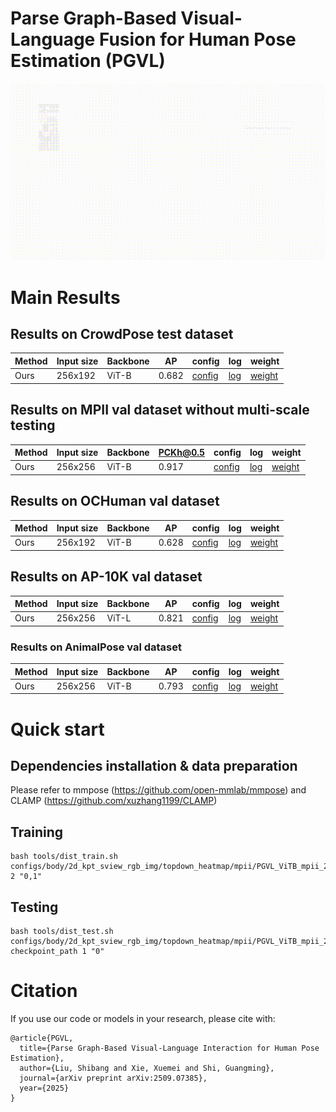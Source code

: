 # Parse Graph-Based Visual-Language Fusion for Human Pose Estimation (PGVL)

![Illustrating the architecture of the proposed PGVL](figs/overview.gif)
# Main Results
## Results on CrowdPose test dataset
| Method            | Input size | Backbone |    AP |config|log|weight|
|--------------------|------------|--------|-------|----|----|-------|
| Ours    |    256x192   |   ViT-B | 0.682  |[config](PGVL/configs/body/2d_kpt_sview_rgb_img/topdown_heatmap/crowdpose/PGVL_ViTB_crowdpose_256X192.py)|[log](https://huggingface.co/shhibbnglulul/PGVL/blob/main/20250415_053751.log)|[weight](https://huggingface.co/shhibbnglulul/PGVL/blob/main/best_AP_epoch_210.pth)

## Results on MPII val dataset without multi-scale testing
| Method            | Input size | Backbone |    PCKh@0.5 |config|log|weight|
|--------------------|------------|--------|-------|----|----|-------|
| Ours    |    256x256   |   ViT-B | 0.917  |[config](PGVL/configs/body/2d_kpt_sview_rgb_img/topdown_heatmap/mpii/PGVL_ViTB_mpii_256x256.py)|[log](https://huggingface.co/shhibbnglulul/PGVL/blob/main/20250403_111605.log)|[weight](https://huggingface.co/shhibbnglulul/PGVL/blob/main/best_PCKh_epoch_210.pth)

## Results on OCHuman val dataset
| Method            | Input size | Backbone |   AP |config|log|weight|
|--------------------|------------|--------|-------|----|----|-------|
| Ours    |    256x192   |   ViT-B | 0.628  |[config](PGVL/configs/body/2d_kpt_sview_rgb_img/topdown_heatmap/ochuman/PGVL_ViTB_OCHuman_256x192.py)|[log](https://huggingface.co/shhibbnglulul/PGVL/blob/main/20250405_021127.log)|[weight](https://huggingface.co/shhibbnglulul/PGVL/blob/main/best_AP_epoch_210.pth)


## Results on AP-10K val dataset
| Method            | Input size | Backbone |    AP |config|log|weight|
|--------------------|------------|--------|-------|----|----|-------|
| Ours    |    256x256   |   ViT-L | 0.821  |[config](PGVL/configs/animal/2d_kpt_sview_rgb_img/topdown_heatmap/ap10k/PGVL_ViTL_ap10k_256x256.py)|[log](https://huggingface.co/shhibbnglulul/PGVL/blob/main/20250412_112030.log)|[weight](https://huggingface.co/shhibbnglulul/PGVL/blob/main/best_AP_epoch_140.pth)

### Results on AnimalPose val dataset
| Method            | Input size | Backbone |    AP |config|log|weight|
|--------------------|------------|--------|-------|----|----|-------|
| Ours    |    256x256   |   ViT-B | 0.793  |[config](PGVL/configs/animal/2d_kpt_sview_rgb_img/topdown_heatmap/animalpose/PGVL_ViTB_animalpose_256x256.py)|[log](https://huggingface.co/shhibbnglulul/PGVL/blob/main/20250412_154812.log)|[weight](https://huggingface.co/shhibbnglulul/PGVL/blob/main/best_AP_epoch_200.pth)



# Quick start
## Dependencies installation & data preparation
Please refer to mmpose (https://github.com/open-mmlab/mmpose) and CLAMP (https://github.com/xuzhang1199/CLAMP)

## Training
```
bash tools/dist_train.sh configs/body/2d_kpt_sview_rgb_img/topdown_heatmap/mpii/PGVL_ViTB_mpii_256x256.py 2 "0,1"
```

## Testing
```
bash tools/dist_test.sh  configs/body/2d_kpt_sview_rgb_img/topdown_heatmap/mpii/PGVL_ViTB_mpii_256x256.py checkpoint_path 1 "0"
```


# Citation
If you use our code or models in your research, please cite with:
```
@article{PGVL,
  title={Parse Graph-Based Visual-Language Interaction for Human Pose Estimation},
  author={Liu, Shibang and Xie, Xuemei and Shi, Guangming},
  journal={arXiv preprint arXiv:2509.07385},
  year={2025}
}
```


